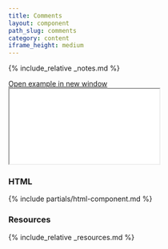 ```yaml
---
title: Comments
layout: component
path_slug: comments
category: content
iframe_height: medium
---
```


{% include_relative _notes.md %}

<div class="cf">
	<a href="{{ site.baseurl }}/component/{{ page.path_slug }}/example.html" target="_blank" class="example-link">Open example in new window</a>
</div><!--/.cf-->

<iframe {% if page.iframe_height %}class="h-{{ page.iframe_height }}"{% endif %} src="{{ site.baseurl}}/component/{{ page.path_slug }}/example.html" title="Comments Example"></iframe>

<h3>HTML</h3>
{% include partials/html-component.md %}


<h3>Resources</h3>

{% include_relative _resources.md %}
